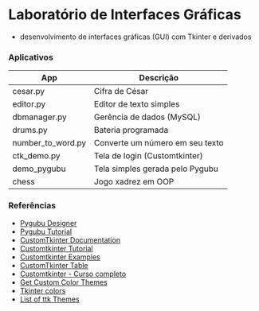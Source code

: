 # Laboratório de Interfaces Gráficas

* desenvolvimento de interfaces gráficas (GUI) com Tkinter e derivados

### Aplicativos

|App|Descrição|
|---|---|
|cesar.py|Cifra de César|
|editor.py|Editor de texto simples|
|dbmanager.py|Gerência de dados (MySQL)|
|drums.py|Bateria programada|
|number_to_word.py|Converte um número em seu texto|
|ctk_demo.py|Tela de login (Customtkinter)|
|demo_pygubu|Tela simples gerada pelo Pygubu|
|chess|Jogo xadrez em OOP|


### Referências

- [Pygubu Designer](https://github.com/alejandroautalan/pygubu-designer)
- [Pygubu Tutorial](https://www.youtube.com/watch?v=1FuVPUIayZ8&list=PLd1leK7rsaC-MocOxaqDuiikpkM9I-YT9)
- [CustomTkinter Documentation](https://customtkinter.tomschimansky.com/)
- [Customtkinter Tutorial](https://github.com/RoyChng/customtkinter-tutorial)
- [Customtkinter Examples](https://github.com/RoyChng/customtkinter-examples)
- [CustomTkinter Table](https://pypi.org/project/CTkTable/)
- [Customtkinter - Curso completo](https://www.youtube.com/playlist?list=PL6KTZQDPGs5gZYtK9YblxA-Te9wQM8mdb)
- [Get Custom Color Themes](https://github.com/avalon60/ctk_theme_builder/tree/develop/user_themes)
- [Tkinter colors](https://www.plus2net.com/python/tkinter-colors.php)
- [List of ttk Themes](https://wiki.tcl-lang.org/page/List+of+ttk+Themes)



